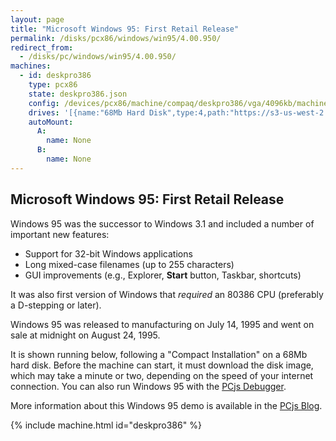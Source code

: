 ```yaml
---
layout: page
title: "Microsoft Windows 95: First Retail Release"
permalink: /disks/pcx86/windows/win95/4.00.950/
redirect_from:
  - /disks/pc/windows/win95/4.00.950/
machines:
  - id: deskpro386
    type: pcx86
    state: deskpro386.json
    config: /devices/pcx86/machine/compaq/deskpro386/vga/4096kb/machine.xml
    drives: '[{name:"68Mb Hard Disk",type:4,path:"https://s3-us-west-2.amazonaws.com/archive.pcjs.org/disks/pcx86/fixed/68mb/win95.json"}]'
    autoMount:
      A:
        name: None
      B:
        name: None
---
```


Microsoft Windows 95: First Retail Release
------------------------------------------

Windows 95 was the successor to Windows 3.1 and included a number of important new features:

 * Support for 32-bit Windows applications
 * Long mixed-case filenames (up to 255 characters)
 * GUI improvements (e.g., Explorer, **Start** button, Taskbar, shortcuts) 

It was also first version of Windows that *required* an 80386 CPU (preferably a D-stepping or later).

Windows 95 was released to manufacturing on July 14, 1995 and went on sale at midnight on August 24, 1995.

It is shown running below, following a "Compact Installation" on a 68Mb hard disk.  Before the machine can
start, it must download the disk image, which may take a minute or two, depending on the speed of your
internet connection.  You can also run Windows 95 with the [PCjs Debugger](debugger/).

More information about this Windows 95 demo is available in the [PCjs Blog](/blog/2015/09/21/).

{% include machine.html id="deskpro386" %}
